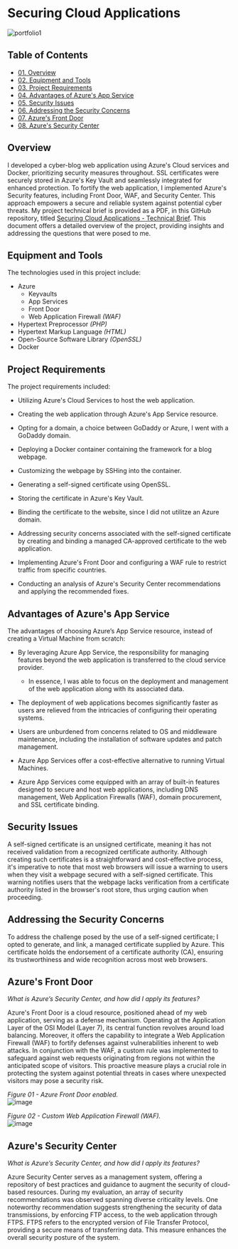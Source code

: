 # Securing Cloud Applications

![portfolio1](https://github.com/CJanecka/Projects_and_CTFs/assets/131223318/c2e290f7-3cac-46ef-89d2-558df710fb84)

## Table of Contents

  + [01. Overview](#Overview)
  + [02. Equipment and Tools](#Equipment-and-Tools)
  + [03. Project Requirements](#Project-Requirements)
  + [04. Advantages of Azure's App Service](#Advantages-of-Azure's-App-Services)
  + [05. Security Issues](#Security-Issues)
  + [06. Addressing the Security Concerns](#Addressing-the-Security-Concerns)
  + [07. Azure's Front Door](#Azure's-Front-Door)
  + [08. Azure's Security Center](#Azure's-Security-Center)

## Overview

I developed a cyber-blog web application using Azure's Cloud services and Docker, prioritizing security measures throughout. SSL certificates were securely stored in Azure's Key Vault and seamlessly integrated for enhanced protection. To fortify the web application, I implemented Azure's Security features, including Front Door, WAF, and Security Center. This approach empowers a secure and reliable system against potential cyber threats. My project technical brief is provided as a PDF, in this GitHub repository, titled [Securing Cloud Applications - Technical Brief](https://github.com/CJanecka/Projects_and_CTFs/files/14234281/Securing.Cloud.Applications.-.Technical.Brief._.Collin.Janecka.pdf). This document offers a detailed overview of the project, providing insights and addressing the questions that were posed to me.

## Equipment and Tools

The technologies used in this project include:

  + Azure
    - Keyvaults
    - App Services
    - Front Door
    - Web Application Firewall *(WAF)*
  + Hypertext Preprocessor *(PHP)*
  + Hypertext Markup Language *(HTML)*
  + Open-Source Software Library *(OpenSSL)*
  + Docker

## Project Requirements

The project requirements included:

  + Utilizing Azure's Cloud Services to host the web application.
    
  + Creating the web application through Azure's App Service resource.
    
  + Opting for a domain, a choice between GoDaddy or Azure, I went with a GoDaddy domain.
    
  + Deploying a Docker container containing the framework for a blog webpage.
    
  + Customizing the webpage by SSHing into the container.
    
  + Generating a self-signed certificate using OpenSSL.

  + Storing the certificate in Azure's Key Vault.

  + Binding the certificate to the website, since I did not utilitze an Azure domain.

  + Addressing security concerns associated with the self-signed certificate by creating and binding a managed CA-approved certificate to the web application.

  + Implementing Azure's Front Door and configuring a WAF rule to restrict traffic from specific countries.

  + Conducting an analysis of Azure's Security Center recommendations and applying the recommended fixes.

## Advantages of Azure's App Service

The advantages of choosing Azure’s App Service resource, instead of creating a Virtual Machine from scratch:

  + By leveraging Azure App Service, the responsibility for managing features beyond the web application is transferred to the cloud service provider.

    - In essence, I was able to focus on the deployment and management of the web application along with its associated data.
   
  + The deployment of web applications becomes significantly faster as users are relieved from the intricacies of configuring their operating systems.

  + Users are unburdened from concerns related to OS and middleware maintenance, including the installation of software updates and patch management.

  + Azure App Services offer a cost-effective alternative to running Virtual Machines.

  + Azure App Services come equipped with an array of built-in features designed to secure and host web applications, including DNS management, Web Application Firewalls (WAF), domain procurement, and SSL certificate binding.

## Security Issues

A self-signed certificate is an unsigned certificate, meaning it has not received validation from a recognized certificate authority. Although creating such certificates is a straightforward and cost-effective process, it's imperative to note that most web browsers will issue a warning to users when they visit a webpage secured with a self-signed certificate. This warning notifies users that the webpage lacks verification from a certificate authority listed in the browser's root store, thus urging caution when proceeding.

## Addressing the Security Concerns

To address the challenge posed by the use of a self-signed certificate; I opted to generate, and link, a managed certificate supplied by Azure. This certificate holds the endorsement of a certificate authority (CA), ensuring its trustworthiness and wide recognition across most web browsers.

## Azure's Front Door

*What is Azure’s Security Center, and how did I apply its features?*

Azure's Front Door is a cloud resource, positioned ahead of my web application, serving as a defense mechanism. Operating at the Application Layer of the OSI Model (Layer 7), its central function revolves around load balancing. Moreover, it offers the capability to integrate a Web Application Firewall (WAF) to fortify defenses against vulnerabilities inherent to web attacks. In conjunction with the WAF, a custom rule was implemented to safeguard against web requests originating from regions not within the anticipated scope of visitors. This proactive measure plays a crucial role in protecting the system against potential threats in cases where unexpected visitors may pose a security risk.

*Figure 01 - Azure Front Door enabled.*                                                                        
![image](https://github.com/CJanecka/Projects_and_CTFs/assets/131223318/84fd63e5-1a8b-4848-8602-8550a251c37f)

*Figure 02 - Custom Web Application Firewall (WAF).*                                                    
![image](https://github.com/CJanecka/Projects_and_CTFs/assets/131223318/a6d6f7de-2862-415b-b744-778c73bb101b)

## Azure's Security Center

*What is Azure’s Security Center, and how did I apply its features?*

Azure Security Center serves as a management system, offering a repository of best practices and guidance to augment the security of cloud-based resources. During my evaluation, an array of security recommendations was observed spanning diverse criticality levels. One noteworthy recommendation suggests strengthening the security of data transmissions, by enforcing FTP access, to the web application through FTPS. FTPS refers to the encrypted version of File Transfer Protocol, providing a secure means of transferring data. This measure enhances the overall security posture of the system.
